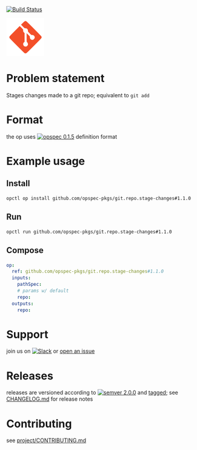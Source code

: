 [![Build Status](https://travis-ci.org/opspec-pkgs/git.repo.stage-changes.svg?branch=master)](https://travis-ci.org/opspec-pkgs/git.repo.stage-changes)

<img src="icon.svg" alt="icon" height="100px">

# Problem statement

Stages changes made to a git repo; equivalent to `git add`

# Format

the op uses [![opspec 0.1.5](https://img.shields.io/badge/opspec-0.1.5-brightgreen.svg?colorA=6b6b6b&colorB=fc16be)](https://opspec.io/0.1.5) definition format

# Example usage

## Install

```shell
opctl op install github.com/opspec-pkgs/git.repo.stage-changes#1.1.0
```

## Run

```
opctl run github.com/opspec-pkgs/git.repo.stage-changes#1.1.0
```

## Compose

```yaml
op:
  ref: github.com/opspec-pkgs/git.repo.stage-changes#1.1.0
  inputs:
    pathSpec:
    # params w/ default
    repo:
  outputs:
    repo:
```

# Support

join us on
[![Slack](https://opctl-slackin.herokuapp.com/badge.svg)](https://opctl-slackin.herokuapp.com/)
or
[open an issue](https://github.com/opspec-pkgs/git.repo.stage-changes/issues)

# Releases

releases are versioned according to
[![semver 2.0.0](https://img.shields.io/badge/semver-2.0.0-brightgreen.svg)](http://semver.org/spec/v2.0.0.html)
and [tagged](https://git-scm.com/book/en/v2/Git-Basics-Tagging); see
[CHANGELOG.md](CHANGELOG.md) for release notes

# Contributing

see
[project/CONTRIBUTING.md](https://github.com/opspec-pkgs/project/blob/master/CONTRIBUTING.md)
